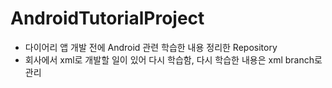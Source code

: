 # AndroidTutorialProject
- 다이어리 앱 개발 전에 Android 관련 학습한 내용 정리한 Repository
- 회사에서 xml로 개발할 일이 있어 다시 학습함, 다시 학습한 내용은 xml branch로 관리